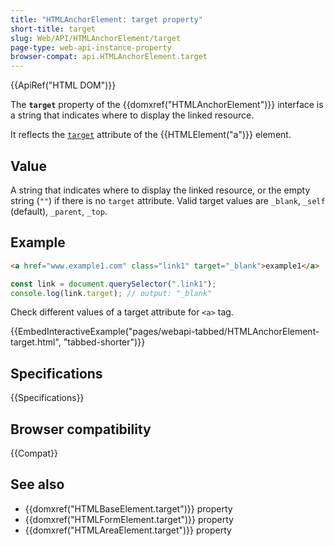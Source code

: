 ```yaml
---
title: "HTMLAnchorElement: target property"
short-title: target
slug: Web/API/HTMLAnchorElement/target
page-type: web-api-instance-property
browser-compat: api.HTMLAnchorElement.target
---
```


{{ApiRef("HTML DOM")}}

The **`target`** property of the {{domxref("HTMLAnchorElement")}} interface is a string that indicates where to display the linked resource.

It reflects the [`target`](/en-US/docs/Web/HTML/Element/a#target) attribute of the {{HTMLElement("a")}} element.

## Value

A string that indicates where to display the linked resource, or the empty string (`""`) if there is no `target` attribute.
Valid target values are `_blank`, `_self` (default), `_parent`, `_top`.

## Example

```html
<a href="www.example1.com" class="link1" target="_blank">example1</a>
```

```js
const link = document.querySelector(".link1");
console.log(link.target); // output: "_blank"
```

Check different values of a target attribute for `<a>` tag.

{{EmbedInteractiveExample("pages/webapi-tabbed/HTMLAnchorElement-target.html", "tabbed-shorter")}}

## Specifications

{{Specifications}}

## Browser compatibility

{{Compat}}

## See also

- {{domxref("HTMLBaseElement.target")}} property
- {{domxref("HTMLFormElement.target")}} property
- {{domxref("HTMLAreaElement.target")}} property
